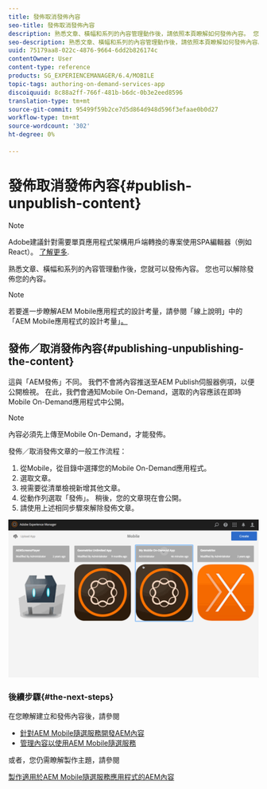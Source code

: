 ```yaml
---
title: 發佈取消發佈內容
seo-title: 發佈取消發佈內容
description: 熟悉文章、橫幅和系列的內容管理動作後，請依照本頁瞭解如何發佈內容。 您也可以解除發佈您的內容。
seo-description: 熟悉文章、橫幅和系列的內容管理動作後，請依照本頁瞭解如何發佈內容。 您也可以解除發佈您的內容。
uuid: 75179aa8-022c-4876-9664-6dd2b826174c
contentOwner: User
content-type: reference
products: SG_EXPERIENCEMANAGER/6.4/MOBILE
topic-tags: authoring-on-demand-services-app
discoiquuid: 8c88a2ff-766f-481b-b6dc-0b3e2eed8596
translation-type: tm+mt
source-git-commit: 95499f59b2ce7d5d864d948d596f3efaae0b0d27
workflow-type: tm+mt
source-wordcount: '302'
ht-degree: 0%

---
```



# 發佈取消發佈內容{#publish-unpublish-content}

>[!NOTE]
>
>Adobe建議針對需要單頁應用程式架構用戶端轉換的專案使用SPA編輯器（例如React）。 [了解更多](/help/sites-developing/spa-overview.md).

熟悉文章、橫幅和系列的內容管理動作後，您就可以發佈內容。 您也可以解除發佈您的內容。

>[!NOTE]
>
>若要進一步瞭解AEM Mobile應用程式的設計考量，請參閱「線上說明」中的「AEM Mobile應用程式的設計考量」[。](https://helpx.adobe.com/digital-publishing-solution/help/design-app.html)

## 發佈／取消發佈內容{#publishing-unpublishing-the-content}

這與「AEM發佈」不同。 我們不會將內容推送至AEM Publish伺服器例項，以便公開檢視。 在此，我們會通知Mobile On-Demand，選取的內容應該在即時Mobile On-Demand應用程式中公開。

>[!NOTE]
>
>內容必須先上傳至Mobile On-Demand，才能發佈。

發佈／取消發佈文章的一般工作流程：

1. 從Mobile，從目錄中選擇您的Mobile On-Demand應用程式。
1. 選取文章。
1. 視需要從清單檢視新增其他文章。
1. 從動作列選取「發佈」。 稍後，您的文章現在會公開。
1. 請使用上述相同步驟來解除發佈文章。

<!-- FAIL >>[!NOTE]
>
>Generally, you should preflight before publishing. See [Previewing with Preflight](/content/docs/en/aem/6-3/administer/mobile-apps/aem-mobile/previewing-with-preflight-on-demand-services.md) for more details.-->

![chlimage_1-9](assets/chlimage_1-9.gif)

### 後續步驟{#the-next-steps}

在您瞭解建立和發佈內容後，請參閱

* [針對AEM Mobile隨選服務開發AEM內容](/help/mobile/aem-mobile-on-demand.md)
* [管理內容以使用AEM Mobile隨選服務](/help/mobile/aem-mobile.md)

或者，您仍需瞭解製作主題，請參閱

[製作適用於AEM Mobile隨選服務應用程式的AEM內容](/help/mobile/mobile-apps-ondemand.md)
